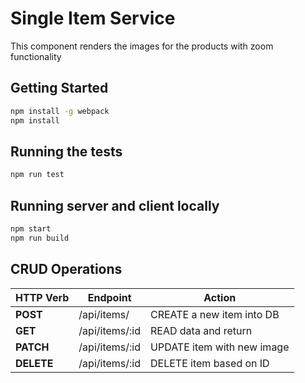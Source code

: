 # Single Item Service
This component renders the images for the products with zoom functionality

## Getting Started
```sh
npm install -g webpack
npm install
```

## Running the tests

```sh
npm run test
```

## Running server and client locally

```sh
npm start
npm run build
```

## CRUD Operations
| HTTP Verb |           Endpoint          |            Action            |
|-----------| --------------------------- | ---------------------------- |
| **POST**  |         /api/items/         |  CREATE a new item into DB   |
| **GET**   |       /api/items/:id        |  READ data and return        |
| **PATCH** |       /api/items/:id        |  UPDATE item with new image  |
| **DELETE**|       /api/items/:id        |  DELETE item based on ID     |
